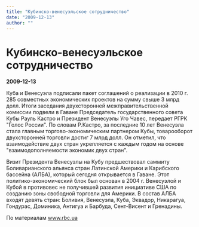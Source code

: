 ```yaml
---
title: "Кубинско-венесуэльское сотрудничество"
date: "2009-12-13"
author: ""
---
```


# Кубинско-венесуэльское сотрудничество

**2009-12-13** 

Куба и Венесуэла подписали пакет соглашений о реализации в 2010 г. 285 совместных экономических проектов на сумму свыше 3 млрд долл. Итоги заседания двухсторонней межправительственной комиссии подвели в Гаване Председатель государственного совета Кубы Рауль Кастро и Президент Венесуэлы Уго Чавес, передает РГРК "Голос России". По словам Р.Кастро, за последние 10 лет Венесуэла стала главным торгово-экономическим партнером Кубы, товарооборот двухсторонней торговли достиг 7 млрд долл. Он отметил, что взаимодействие двух стран укрепляется с каждым годом на основе "взаимодополняемости экономик двух стран".

 Визит Президента Венесуэлы на Кубу предшествовал саммиту Боливарианского альянса стран Латинской Америки и Карибского бассейна (АЛБА), который сегодня открывается в Гаване. Этот политико-экономический блок был основан в 2004 г. Венесуэлой и Кубой в противовес не получившей развития инициативе США по созданию зоны свободной торговли для Америки. В состав АЛБА входят девять стран: Боливия, Венесуэла, Куба, Эквадор, Никарагуа, Гондурас, Доминика, Антигуа и Барбуда, Сент-Висент и Гренадины.

По материалам www.rbc.ua